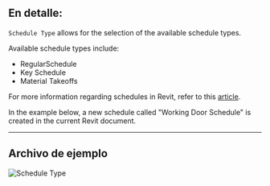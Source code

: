 ## En detalle:
`Schedule Type` allows for the selection of the available schedule types.

Available schedule types include:
- RegularSchedule
- Key Schedule
- Material Takeoffs

For more information regarding schedules in Revit, refer to this [article](https://help.autodesk.com/view/RVT/2024/ENU/?guid=GUID-73090B70-8A13-4E12-909C-F25D724D5BA7).

In the example below, a new schedule called "Working Door Schedule" is created in the current Revit document.
___
## Archivo de ejemplo

![Schedule Type](./DSRevitNodesUI.ScheduleTypes_img.jpg)
